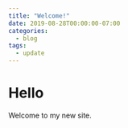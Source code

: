 ```yaml
---
title: "Welcome!"
date: 2019-08-28T00:00:00-07:00
categories:
  - blog
tags:
  - update
---
```



# Hello

Welcome to my new site.


